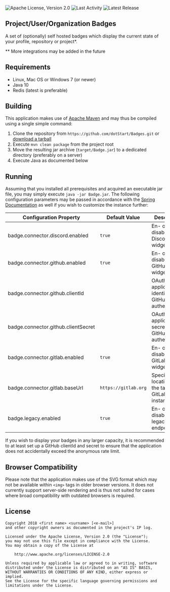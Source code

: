 ![Apache License, Version 2.0](https://badges.dotstart.tv/v1/github/repository/dotStart/Badges/license)
![Last Activity](https://badges.dotstart.tv/v1/github/repository/dotStart/Badges/activity)
![Latest Release](https://badges.dotstart.tv/v1/github/repository/dotStart/Badges/release)

Project/User/Organization Badges
--------------------------------

A set of (optionally) self hosted badges which display the current state of your profile, repository
or project*.

** More integrations may be added in the future

Requirements
------------

* Linux, Mac OS or Windows 7 (or newer)
* Java 10
* Redis (latest is preferable)

Building
--------

This application makes use of [Apache Maven](https://maven.apache.org/) and may thus be compiled
using a single simple command:

1. Clone the repository from `https://github.com/dotStart/Badges.git` or [download a tarball](https://https://github.com/dotStart/Badges/archive/master.zip)
1. Execute `mvn clean package` from the project root
1. Move the resulting jar archive (`target/Badge.jar`) to a dedicated directory (preferably on a server)
1. Execute Java as documented below

Running
-------

Assuming that you installed all prerequisites and acquired an executable jar file, you may simply
execute `java -jar Badge.jar`. The following configuration parameters may be passed in accordance
with the [Spring Documentation](https://docs.spring.io/spring-boot/docs/current/reference/html/boot-features-external-config.html)
as well if you wish to customize the instance further:

| Configuration Property                | Default Value        | Description                                                            |
| ------------------------------------- | -------------------- | ---------------------------------------------------------------------- |
| badge.connector.discord.enabled       | `true`               | En- or disables Discord widgets                                        |
| badge.connector.github.enabled        | `true`               | En- or disables GitHub widgets                                         |
| badge.connector.github.clientId       |                      | OAuth application identifier for GitHub query authentication           |
| badge.connector.github.clientSecret   |                      | OAuth application secret for GitHub query authentication               |
| badge.connector.gitlab.enabled        | `true`               | En- or disables GitLab widgets                                         |
| badge.connector.gitlab.baseUrl        | `https://gitlab.org` | Specifies the location of the target GitLab instance                   |
| badge.legacy.enabled                  | `true`               | En- or disables legacy endpoints                                       |

If you wish to display your badges in any larger capacity, it is recommended to at least set up a
GitHub clientId and secret to ensure that the application does not accidentally exceed the anonymous
rate limit.

Browser Compatibility
---------------------

Please note that the application makes use of the SVG format which may not be available within
`<img>` tags in older browser versions. It does not currently support server-side rendering and is
thus not suited for cases where broad compatibility with outdated browsers is required.

License
-------

```
Copyright 2018 <first name> <surname> [<e-mail>]
and other copyright owners as documented in the project's IP log.

Licensed under the Apache License, Version 2.0 (the "License");
you may not use this file except in compliance with the License.
You may obtain a copy of the License at

    http://www.apache.org/licenses/LICENSE-2.0

Unless required by applicable law or agreed to in writing, software
distributed under the License is distributed on an "AS IS" BASIS,
WITHOUT WARRANTIES OR CONDITIONS OF ANY KIND, either express or implied.
See the License for the specific language governing permissions and
limitations under the License.
```
